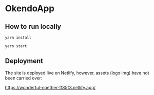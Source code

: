 # OkendoApp

## How to run locally
`yarn install`

`yarn start`

## Deployment
The site is deployed live on Netlify, however, assets (logo img) have not been carried over:

https://wonderful-noether-ff85f3.netlify.app/
